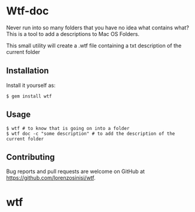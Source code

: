 # Wtf-doc

Never run into so many folders that you have no idea what contains what? This is a tool to add a descriptions to Mac OS Folders. 

This small utility will create a .wtf file containing a txt description of the current folder


## Installation

Install it yourself as:

    $ gem install wtf

## Usage

    $ wtf # to know that is going on into a folder
    $ wtf doc -c "some description" # to add the description of the current folder


## Contributing

Bug reports and pull requests are welcome on GitHub at https://github.com/lorenzosinisi/wtf.

# wtf
